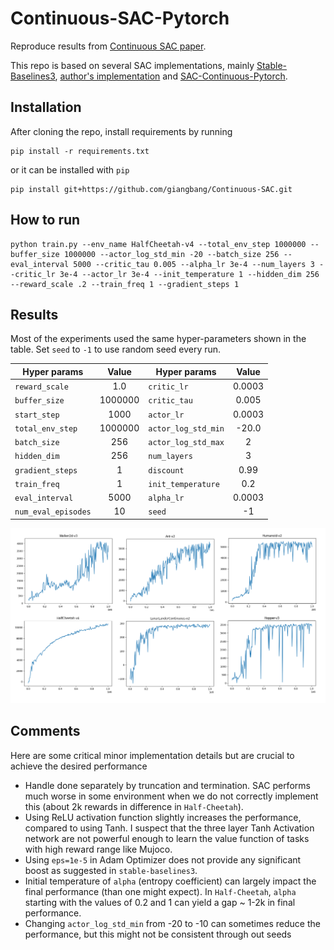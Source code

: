 # Continuous-SAC-Pytorch

Reproduce results from [Continuous SAC paper](https://arxiv.org/pdf/1812.05905.pdf).

This repo is based on several SAC implementations, mainly [Stable-Baselines3](https://github.com/DLR-RM/stable-baselines3), [author's implementation](https://github.com/haarnoja/sac) and [SAC-Continuous-Pytorch](https://github.com/XinJingHao/SAC-Continuous-Pytorch).

## Installation
After cloning the repo, install requirements by running
```
pip install -r requirements.txt
```
or it can be installed with `pip`
```
pip install git+https://github.com/giangbang/Continuous-SAC.git
```

## How to run
```
python train.py --env_name HalfCheetah-v4 --total_env_step 1000000 --buffer_size 1000000 --actor_log_std_min -20 --batch_size 256 --eval_interval 5000 --critic_tau 0.005 --alpha_lr 3e-4 --num_layers 3 --critic_lr 3e-4 --actor_lr 3e-4 --init_temperature 1 --hidden_dim 256 --reward_scale .2 --train_freq 1 --gradient_steps 1
```

## Results

Most of the experiments used the same hyper-parameters shown in the table. Set `seed` to `-1` to use random seed every run.

| Hyper params  |Value  |  Hyper params   | Value  | 
|----------|:-------------:|----------|:-------------:|
| `reward_scale`                   | 1.0     | `critic_lr`  | 0.0003 |
| `buffer_size`                    | 1000000 |`critic_tau`                     | 0.005 |
| `start_step`                     | 1000    |`actor_lr`                       | 0.0003 |
| `total_env_step`                 | 1000000 |`actor_log_std_min`              | -20.0 | 
| `batch_size`                     | 256     |`actor_log_std_max`              | 2 |
| `hidden_dim`                     | 256     |`num_layers`                     | 3  |
| `gradient_steps`                 | 1       |`discount`                       | 0.99   |
| `train_freq`                     | 1       |`init_temperature`               | 0.2 |
| `eval_interval`                  | 5000    |`alpha_lr`                       | 0.0003 |
| `num_eval_episodes`              | 10      |`seed`                           | -1  |



![avatar](https://github.com/giangbang/Continuous-SAC/blob/master/results/sac.png)  
## Comments
Here are some critical minor implementation details but are crucial to achieve the desired performance
- Handle done separately by truncation and termination. SAC performs much worse in some environment when we do not correctly implement this (about 2k rewards in difference in `Half-Cheetah`).
- Using ReLU activation function slightly increases the performance, compared to using Tanh. I suspect that the three layer Tanh Activation network are not powerful enough to learn the value function of tasks with high reward range like Mujoco.
- Using `eps=1e-5` in Adam Optimizer does not provide any significant boost as suggested in `stable-baselines3`.
- Initial temperature of `alpha` (entropy coefficient) can largely impact the final performance (than one might expect). In `Half-Cheetah`, `alpha` starting with the values of 0.2 and 1 can yield a gap ~ 1-2k in final performance.
- Changing `actor_log_std_min` from -20 to -10 can sometimes reduce the performance, but this might not be consistent through out seeds
